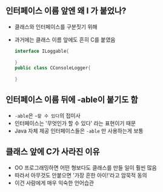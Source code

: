 ## 인터페이스 이름 앞엔 왜 I 가 붙었나?

- 클래스와 인터페이스를 구분짓기 위해

- 과거에는 클래스 이름 앞에도 흔히 C를 붙였음

  ```java
  interface ILoggable{
      
  }
  public class CConsoleLogger{
      
  }
  ```

## 인터페이스 이름 뒤에 -able이 붙기도 함

- `-able`은 `~할 수 있다`의 접미사
- 인터페이스는 '무엇인가 할 수 있다' 라는 표현이기 때문
- Java 자체 제공 인터페이스들은 `-able` 만 사용하는게 보통

## 클래스 앞에 C가 사라진 이유

- OO 프로그래밍하면 어떤 형보다도 클래스를 만들 일이 훨씬 많음
- 따라서 아무것도 안붙으면 '가장 흔한 아이!'라고 암묵적 동의
- 이건 사람에게 매우 익숙한 언어습관

